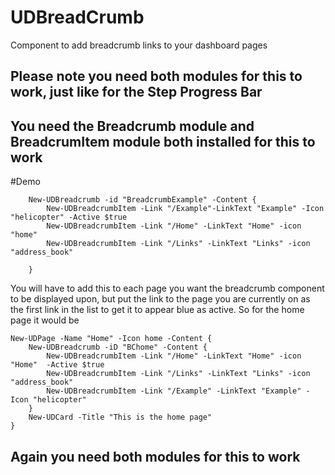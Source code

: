 # UDBreadCrumb
Component to add breadcrumb links to your dashboard pages

## Please note you need both modules for this to work, just like for the Step Progress Bar

## You need the Breadcrumb module and BreadcrumItem module both installed for this to work

#Demo 
```
    New-UDBreadcrumb -id "BreadcrumbExample" -Content {
        New-UDBreadcrumbItem -Link "/Example"-LinkText "Example" -Icon "helicopter" -Active $true
        New-UDBreadcrumbItem -Link "/Home" -LinkText "Home" -icon "home"
        New-UDBreadcrumbItem -Link "/Links" -LinkText "Links" -icon "address_book"

    }
```

You will have to add this to each page you want the breadcrumb component to be displayed upon, but put the link to the page you are currently on as the first link in the list to get it to appear blue as active.  So for the home page it would be
```
New-UDPage -Name "Home" -Icon home -Content {
    New-UDBreadcrumb -iD "BChome" -Content {
        New-UDBreadcrumbItem -Link "/Home" -LinkText "Home" -icon "Home"  -Active $true
        New-UDBreadcrumbItem -Link "/Links" -LinkText "Links" -icon "address_book"
        New-UDBreadcrumbItem -Link "/Example" -LinkText "Example" -Icon "helicopter"
    }
    New-UDCard -Title "This is the home page"
}
```

## Again you need both modules for this to work
